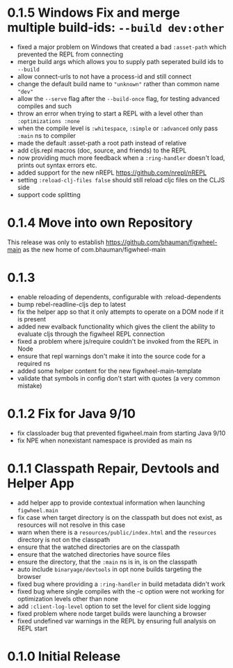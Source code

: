 # 0.1.5 Windows Fix and merge multiple build-ids: `--build dev:other`

* fixed a major problem on Windows that created a bad `:asset-path` which prevented the REPL from connecting
* merge build args which allows you to supply path seperated build ids to `--build`
* allow connect-urls to not have a process-id and still connect
* change the default build name to `"unknown"` rather than common name `"dev"`
* allow the `--serve` flag after the `--build-once` flag, for testing advanced compiles and such
* throw an error when trying to start a REPL with a level other than `:optimizations :none`
* when the compile level is `:whitespace`, `:simple` or `:advanced` only pass `:main` ns to compiler
* made the default :asset-path a root path instead of relative
* add cljs.repl macros (doc, source, and friends) to the REPL
* now providing much more feedback when a `:ring-handler` doesn't load, prints out syntax errors etc.
* added support for the new nREPL https://github.com/nrepl/nREPL
* setting `:reload-clj-files false` should still reload cljc files on the CLJS side
* support code splitting

# 0.1.4 Move into own Repository

This release was only to establish https://github.com/bhauman/figwheel-main as the new home of com.bhauman/figwheel-main

# 0.1.3

* enable reloading of dependents, configurable with :reload-dependents
* bump rebel-readline-cljs dep to latest
* fix the helper app so that it only attempts to operate on a DOM node if it is present
* added new evalback functionality which gives the client the ability to evaluate cljs
  through the figwheel REPL connection
* fixed a problem where js/require couldn't be invoked from the REPL in Node
* ensure that repl warnings don't make it into the source code for a required ns
* added some helper content for the new figwheel-main-template
* validate that symbols in config don't start with quotes (a very common mistake)

# 0.1.2 Fix for Java 9/10 

* fix classloader bug that prevented figwheel.main from starting Java 9/10
* fix NPE when nonexistant namespace is provided as main ns

# 0.1.1 Classpath Repair, Devtools and Helper App

* add helper app to provide contextual information when launching `figwheel.main`
* fix case when target directory is on the classpath but does not
  exist, as resources will not resolve in this case
* warn when there is a `resources/public/index.html` and the `resources`
  directory is not on the classpath
* ensure that the watched directories are on the classpath
* ensure that the watched directories have source files
* ensure the directory, that the `:main` ns is in, is on the classpath
* auto include `binaryage/devtools` in opt none builds targeting the browser
* fixed bug where providing a `:ring-handler` in build metadata didn't work
* fixed bug where single compiles with the -c option were not working for optimization
  levels other than none
* add `:client-log-level` option to set the level for client side logging
* fixed problem where node target builds were launching a browser
* fixed undefined var warnings in the REPL by ensuring full analysis on REPL start

# 0.1.0 Initial Release
